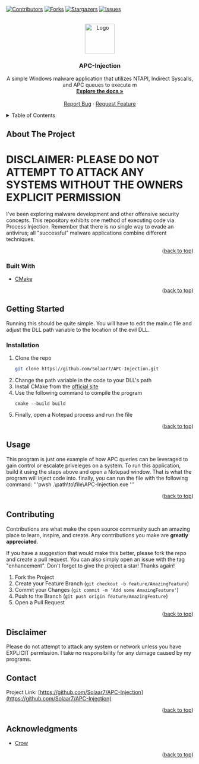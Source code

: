 <!-- Improved compatibility of back to top link: See: https://github.com/othneildrew/Best-README-Template/pull/73 -->
<a name="readme-top"></a>
<!--
*** Thanks for checking out the Best-README-Template. If you have a suggestion
*** that would make this better, please fork the repo and create a pull request
*** or simply open an issue with the tag "enhancement".
*** Don't forget to give the project a star!
*** Thanks again! Now go create something AMAZING! :D
-->



<!-- PROJECT SHIELDS -->
<!--
*** I'm using markdown "reference style" links for readability.
*** Reference links are enclosed in brackets [ ] instead of parentheses ( ).
*** See the bottom of this document for the declaration of the reference variables
*** for contributors-url, forks-url, etc. This is an optional, concise syntax you may use.
*** https://www.markdownguide.org/basic-syntax/#reference-style-links
-->
[![Contributors][contributors-shield]][contributors-url]
[![Forks][forks-shield]][forks-url]
[![Stargazers][stars-shield]][stars-url]
[![Issues][issues-shield]][issues-url]

<!-- PROJECT LOGO -->
<br />
<div align="center">
  <a href="https://github.com/Solaar7/APC-Injection">
    <img src="images/logo.png" alt="Logo" width="80" height="80">
  </a>

<h3 align="center">APC-Injection</h3>

  <p align="center">
    A simple Windows malware application that utilizes NTAPI, Indirect Syscalls, and APC queues to execute m
    <br />
    <a href="https://github.com/Solaar7/APC-Injection"><strong>Explore the docs »</strong></a>
    <br />
    <br />
    <a href="https://github.com/Solaar7/APC-Injection/issues">Report Bug</a>
    ·
    <a href="https://github.com/Solaar7/APC-Injection/issues">Request Feature</a>
  </p>
</div>



<!-- TABLE OF CONTENTS -->
<details>
  <summary>Table of Contents</summary>
  <ol>
    <li>
      <a href="#about-the-project">About The Project</a>
      <ul>
        <li><a href="#built-with">Built With</a></li>
      </ul>
    </li>
    <li>
      <a href="#getting-started">Getting Started</a>
      <ul>
        <li><a href="#prerequisites">Prerequisites</a></li>
        <li><a href="#installation">Installation</a></li>
      </ul>
    </li>
    <li><a href="#usage">Usage</a></li>
    <li><a href="#roadmap">Roadmap</a></li>
    <li><a href="#contributing">Contributing</a></li>
    <li><a href="#license">License</a></li>
    <li><a href="#contact">Contact</a></li>
    <li><a href="#acknowledgments">Acknowledgments</a></li>
  </ol>
</details>



<!-- ABOUT THE PROJECT -->
## About The Project

# DISCLAIMER: PLEASE DO NOT ATTEMPT TO ATTACK ANY SYSTEMS WITHOUT THE OWNERS EXPLICIT PERMISSION

I've been exploring malware development and other offensive security concepts. This repository exhibits one method of executing code via Process Injection. Remember that there is no single way to evade an antivirus; all "successful" malware applications combine different techniques. 
<p align="right">(<a href="#readme-top">back to top</a>)</p>



### Built With

* [CMake][cmake-url]

<p align="right">(<a href="#readme-top">back to top</a>)</p>



<!-- GETTING STARTED -->
## Getting Started

Running this should be quite simple. You will have to edit the main.c file and adjust the DLL path variable to the location of the evil DLL.

### Installation

1. Clone the repo
   ```sh
   git clone https://github.com/Solaar7/APC-Injection.git
   ```
2. Change the path variable in the code to your DLL's path
3. Install CMake from the [official site][cmake-url]
4. Use the following command to compile the program
   ```pwsh
   cmake --build build
   ```
5. Finally, open a Notepad process and run the file

<p align="right">(<a href="#readme-top">back to top</a>)</p>



<!-- USAGE EXAMPLES -->
## Usage

This program is just one example of how APC queries can be leveraged to gain control or escalate priveleges on a system. To run this application, build it using the steps above and open a Notepad window. That is what the program will inject code into. finally, you can run the file with the following command:
'''pwsh
.\path\to\file\APC-Injection.exe
'''
<p align="right">(<a href="#readme-top">back to top</a>)</p>

<!-- CONTRIBUTING -->
## Contributing

Contributions are what make the open source community such an amazing place to learn, inspire, and create. Any contributions you make are **greatly appreciated**.

If you have a suggestion that would make this better, please fork the repo and create a pull request. You can also simply open an issue with the tag "enhancement".
Don't forget to give the project a star! Thanks again!

1. Fork the Project
2. Create your Feature Branch (`git checkout -b feature/AmazingFeature`)
3. Commit your Changes (`git commit -m 'Add some AmazingFeature'`)
4. Push to the Branch (`git push origin feature/AmazingFeature`)
5. Open a Pull Request

<p align="right">(<a href="#readme-top">back to top</a>)</p>



<!-- LICENSE -->
## Disclaimer

Please do not attempt to attack any system or network unless you have EXPLICIT permission. I take no responsibility
for any damage caused by my programs.

<!-- CONTACT -->
## Contact

Project Link: [https://github.com/Solaar7/APC-Injection](https://github.com/Solaar7/APC-Injection)

<p align="right">(<a href="#readme-top">back to top</a>)</p>



<!-- ACKNOWLEDGMENTS -->
## Acknowledgments

* [Crow](https://www.crow.rip/crows-nest/general/whoami)

<p align="right">(<a href="#readme-top">back to top</a>)</p>



<!-- MARKDOWN LINKS & IMAGES -->
<!-- https://www.markdownguide.org/basic-syntax/#reference-style-links -->
[contributors-shield]: https://img.shields.io/github/contributors/Solaar7/APC-Injection.svg?style=for-the-badge
[contributors-url]: https://github.com/Solaar7/APC-Injection/graphs/contributors
[forks-shield]: https://img.shields.io/github/forks/Solaar7/APC-Injection.svg?style=for-the-badge
[forks-url]: https://github.com/Solaar7/APC-Injection/network/members
[stars-shield]: https://img.shields.io/github/stars/Solaar7/APC-Injection.svg?style=for-the-badge
[stars-url]: https://github.com/Solaar7/APC-Injection/stargazers
[issues-shield]: https://img.shields.io/github/issues/Solaar7/APC-Injection.svg?style=for-the-badge
[issues-url]: https://github.com/Solaar7/APC-Injection/issues
[license-shield]: https://img.shields.io/github/license/Solaar7/APC-Injection.svg?style=for-the-badge
[license-url]: https://github.com/Solaar7/APC-Injection/blob/master/LICENSE.txt
[cmake-url]: https://cmake.org/
